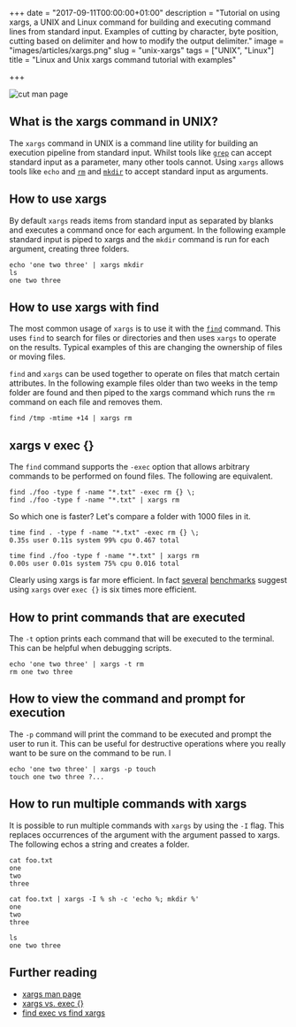 +++
date = "2017-09-11T00:00:00+01:00"
description = "Tutorial on using xargs, a UNIX and Linux command for building and executing command lines from standard input. Examples of cutting by character, byte position, cutting based on delimiter and how to modify the output delimiter."
image = "images/articles/xargs.png"
slug = "unix-xargs"
tags = ["UNIX", "Linux"]
title = "Linux and Unix xargs command tutorial with examples"

+++

![cut man page](/images/articles/xargs.png)

## What is the xargs command in UNIX?

The `xargs` command in UNIX is a command line utility for building an execution pipeline from standard input. Whilst tools like [`grep`][1] can accept standard input as a parameter, many other tools cannot. Using `xargs` allows tools like `echo` and [`rm`][2] and [`mkdir`][3] to accept standard input as arguments. 

## How to use xargs 

By default `xargs` reads items from standard input as separated by blanks and executes a command once for each argument. In the following example standard input is piped to xargs and the `mkdir` command is run for each argument, creating three folders.

    echo 'one two three' | xargs mkdir
    ls
    one two three

## How to use xargs with find

The most common usage of `xargs` is to use it with the [`find`][4] command. This uses `find` to search for files or directories and then uses `xargs` to operate on the results. Typical examples of this are changing the ownership of files or moving files.

`find` and `xargs` can be used together to operate on files that match certain attributes. In the following example files older than two weeks in the temp folder are found and then piped to the xargs command which runs the `rm` command on each file and removes them. 

    find /tmp -mtime +14 | xargs rm

## xargs v exec {}

The `find` command supports the `-exec` option that allows arbitrary commands to be performed on found files. The following are equivalent.

    find ./foo -type f -name "*.txt" -exec rm {} \; 
    find ./foo -type f -name "*.txt" | xargs rm

So which one is faster? Let's compare a folder with 1000 files in it.

    time find . -type f -name "*.txt" -exec rm {} \;
    0.35s user 0.11s system 99% cpu 0.467 total

    time find ./foo -type f -name "*.txt" | xargs rm
    0.00s user 0.01s system 75% cpu 0.016 total

Clearly using xargs is far more efficient. In fact [several][5] [benchmarks][6] suggest using `xargs` over `exec {}` is six times more efficient. 

## How to print commands that are executed

The `-t` option prints each command that will be executed to the terminal. This can be helpful when debugging scripts. 

    echo 'one two three' | xargs -t rm
    rm one two three

## How to view the command and prompt for execution

The `-p` command will print the command to be executed and prompt the user to run it. This can be useful for destructive operations where you really want to be sure on the command to be run.
l

    echo 'one two three' | xargs -p touch
    touch one two three ?...

## How to run multiple commands with xargs

It is possible to run multiple commands with `xargs` by using the `-I` flag. This replaces occurrences of the argument with the argument passed to xargs. The following echos a string and creates a folder. 

    cat foo.txt
    one
    two
    three

    cat foo.txt | xargs -I % sh -c 'echo %; mkdir %'
    one 
    two
    three

    ls 
    one two three

## Further reading

* [xargs man page][7]
* [xargs vs. exec {}][5]
* [find exec vs find xargs][6]  

[1]: https://shapeshed.com/unix-grep/
[2]: https://shapeshed.com/unix-rm/
[3]: https://shapeshed.com/unix-mkdir/
[4]: https://shapeshed.com/unix-find/
[5]: https://danielmiessler.com/blog/linux-xargs-vs-exec/
[6]: https://www.everythingcli.org/find-exec-vs-find-xargs/
[7]: http://man7.org/linux/man-pages/man1/xargs.1.html
